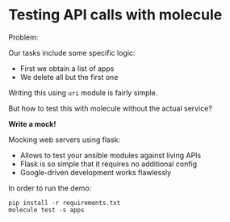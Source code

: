 # Testing API calls with molecule

Problem:

Our tasks include some specific logic:
* First we obtain a list of apps
* We delete all but the first one

Writing this using `uri` module is fairly simple.

But how to test this with molecule without the actual service?

**Write a mock!**

Mocking web servers using flask:
* Allows to test your ansible modules against living APIs
* Flask is so simple that it requires no additional config
* Google-driven development works flawlessly


In order to run the demo:
```
pip install -r requirements.txt
molecule test -s apps
```